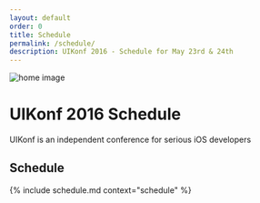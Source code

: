 ```yaml
---
layout: default
order: 0
title: Schedule
permalink: /schedule/
description: UIKonf 2016 - Schedule for May 23rd & 24th
---
```


<div class="headerimage uk-position-relative" style="background-image: url({{ site.baseurl }}/static/images/about_image.jpg);" data-uk-parallax="{bg: '-50'}">
  <img class="uk-invisible" src="{{ site.baseurl }}/static/images/about_image.jpg" alt="home image">
   <div class="uk-position-cover uk-flex uk-flex-center uk-flex-middle uk-flex-column">
      <div class="teaser-register">
      	<h1>UIKonf 2016 Schedule</h1>
        <p>UIKonf is an independent conference for serious iOS developers</p>
     </div>
   </div>
</div>

<div class="backshape opposite relative">
  <div class="wrapper">
        <div class="uk-width-medium-6-10 uk-container-center">
          <div class="uk-grid">
            <div class="uk-width-1-1 uk-text-center">
              <h2 class="brand-color">Schedule</h2>
            </div>
		     {% include schedule.md context="schedule" %}
           </div>
       </div>
    </div>
</div>

